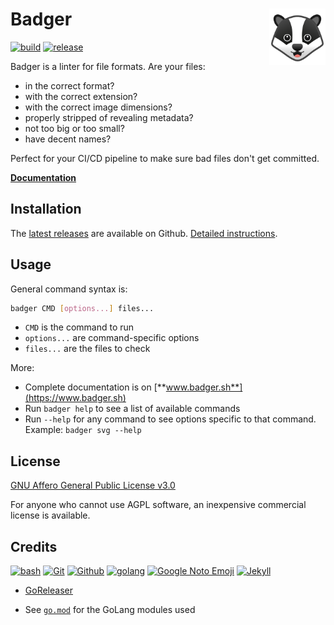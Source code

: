 # Badger [<img alt="badger logo" src="docs/favicon.svg" height="90" align="right" />](https://www.badger.sh/)

[![build](https://github.com/fileformat/badger/actions/workflows/build.yaml/badge.svg)](https://github.com/fileformat/badger/actions/workflows/build.yaml)
[![release](https://github.com/fileformat/badger/actions/workflows/release.yaml/badge.svg)](https://github.com/fileformat/badger/actions/workflows/release.yaml)

Badger is a linter for file formats. Are your files:
* in the correct format?
* with the correct extension?
* with the correct image dimensions?
* properly stripped of revealing metadata?
* not too big or too small?
* have decent names?

Perfect for your CI/CD pipeline to make sure bad files don't get committed.

[**Documentation**](https://www.badger.sh)

## Installation

The [latest releases](https://github.com/fileformat/badger/releases/latest) are available on Github. [Detailed instructions](https://www.badger.sh/install.html).

## Usage

General command syntax is:

```bash
badger CMD [options...] files...
```

* `CMD` is the command to run
* `options...` are command-specific options
* `files...` are the files to check

More:
* Complete documentation is on [**www.badger.sh**](https://www.badger.sh)
* Run `badger help` to see a list of available commands
* Run `--help` for any command to see options specific to that command.  Example: `badger svg --help`

## License

[GNU Affero General Public License v3.0](LICENSE.txt)

For anyone who cannot use AGPL software, an inexpensive commercial license is available.<!-- LATER: link to pricing page on website -->

## Credits

[![bash](https://www.vectorlogo.zone/logos/gnu_bash/gnu_bash-ar21.svg)](https://www.gnu.org/software/bash/ "Scripting")
[![Git](https://www.vectorlogo.zone/logos/git-scm/git-scm-ar21.svg)](https://git-scm.com/ "Version control")
[![Github](https://www.vectorlogo.zone/logos/github/github-ar21.svg)](https://github.com/ "Code hosting")
[![golang](https://www.vectorlogo.zone/logos/golang/golang-ar21.svg)](https://golang.org/ "Programming language")
[![Google Noto Emoji](https://www.vectorlogo.zone/logos/google/google-ar21.svg)](https://github.com/googlefonts/noto-emoji/blob/5628587386c78161f87aa2ca9ddee37c2e8ea212/svg/emoji_u1f9a1.svg "Logo")
[![Jekyll](https://www.vectorlogo.zone/logos/jekyllrb/jekyllrb-ar21.svg)](https://www.jekyllrb.com/ "Website")

* [GoReleaser](https://goreleaser.com/)

* See [`go.mod`](https://github.com/fileformat/badger/blob/main/go.mod) for the GoLang modules used
